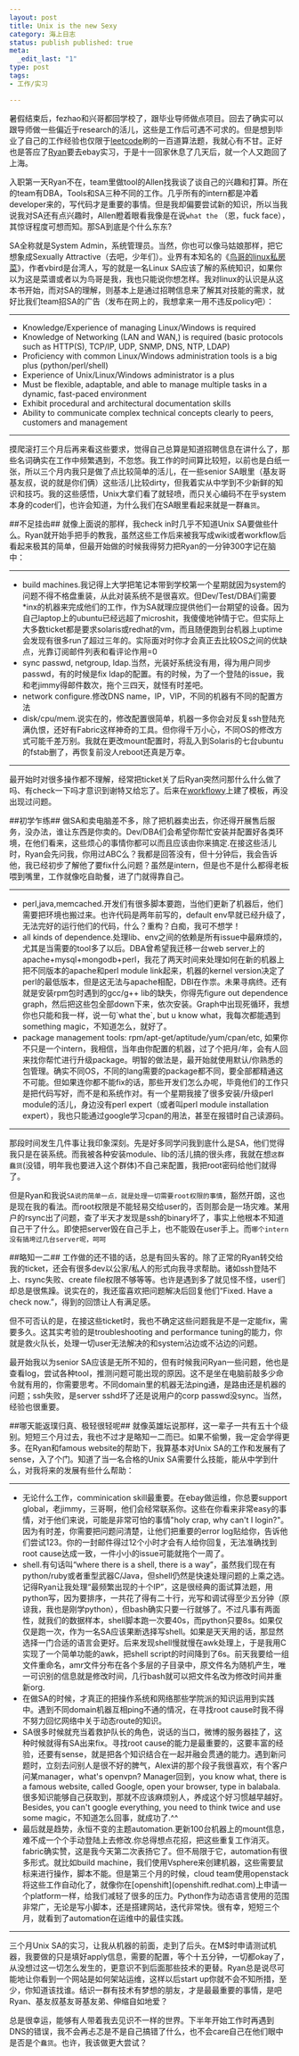 ```yaml
--- 
layout: post
title: Unix is the new Sexy
category: 海上日志 
status: publish published: true
meta: 
  _edit_last: "1"
type: post
tags: 
- 工作/实习

---
```


暑假结束后，fezhao和兴哥都回学校了，跟毕业导师做点项目。回去了确实可以跟导师做一些偏近于research的活儿，这些是工作后可遇不可求的。但是想到毕业了自己的工作经验也仅限于[leetcode](www.leetcode.com)刷的一百道算法题，我就心有不甘。正好也是答应了[Ryan](www.eyelu.com)要去ebay实习，于是十一回家休息了几天后，就一个人又跑回了上海。

入职第一天Ryan不在，team里做tool的Allen找我谈了谈自己的兴趣和打算。所在的team有DBA，Tools和SA三种不同的工作。几乎所有的intern都是冲着developer来的，写代码才是重要的事情。但是我却偏要尝试新的知识，所以当我说我对SA还有点兴趣时，Allen瞪着眼看我像是在说`what the` （恩，fuck face），其惊讶程度可想而知。那SA到底是个什么东东?

SA全称就是System Admin，系统管理员。当然，你也可以像马姑娘那样，把它想象成Sexually Attractive（去吧，少年们）。业界有本知名的《[鸟哥的linux私房菜](http://book.douban.com/subject/2338464/)》，作者vbird是台湾人，写的就是一名Linux SA应该了解的系统知识，如果你以为这是菜谱或者以为鸟哥是我，我也只能说你想怎样。我对linux的认识是从这本书开始，而对SA的理解，则基本上是通过招聘信息来了解其对技能的需求，就好比我们team招SA的广告（发布在网上的，我想拿来一用不违反policy吧）：

<hr>
<ul>
<li>Knowledge/Experience of managing Linux/Windows is required</li>
<li>Knowledge of Networking (LAN and WAN,)  is required (basic protocols such as HTTP(S), TCP/IP, UDP, SNMP, DNS, NTP, LDAP)</li>
<li>Proficiency with common Linux/Windows administration tools is a big plus (python/perl/shell)</li>
<li>Experience of Unix/Linux/Windows administrator is a plus</li>
<li>Must be flexible, adaptable, and able to manage multiple tasks in a dynamic, fast-paced environment</li>
<li>Exhibit procedural and architectural documentation skills</li>
<li> Ability to communicate complex technical concepts clearly to peers, customers and management</li>
</ul>

<hr>

摸爬滚打三个月后再来看这些要求，觉得自己总算是知道招聘信息在讲什么了，那些名词确实在工作中频繁遇到，不忽悠。我工作的时间算比较短，以前也是白纸一张，所以三个月内我只是做了点比较简单的活儿，在一些senior SA眼里（基友哥基友叔，说的就是你们俩）这些活儿比较dirty，但我着实从中学到不少新鲜的知识和技巧。我的这些感悟，Unix大拿们看了就轻喷，而只关心编码不在乎system本身的coder们，也许会知道，为什么我们在SA眼里看起来就是一群`蠢货`。


##不足挂齿##
就像上面说的那样，我check in时几乎不知道Unix SA要做些什么。Ryan就开始手把手的教我，虽然这些工作后来被我写成wiki或者workflow后看起来极其的简单，但最开始做的时候我得努力把Ryan的一分钟300字记在脑中：
<hr>
<ul>
<li>build machines.我记得上大学把笔记本带到学校第一个星期就因为system的问题不得不格盘重装，从此对装系统不是很喜欢。但Dev/Test/DBA们需要*inx的机器来完成他们的工作，作为SA就理应提供他们一台期望的设备。因为自己laptop上的ubuntu已经远超了microshit，我傻傻地钟情于它。但实际上大多数ticket都是要求solaris或redhat的vm，而且随便跑到台机器上uptime会发现有很多run了超过三年的。实际面对时你才会真正去比较OS之间的优缺点，光靠订阅邮件列表和看评论作用=0</li>
<li>sync passwd, netgroup, ldap.当然，光装好系统没有用，得为用户同步passwd，有的时候是fix ldap的配置。有的时候，为了一个登陆的issue，我和老jimmy得邮件数次，拖个三四天，就怪有时差吧。</li>
<li>network configure.修改DNS name，IP，VIP，不同的机器有不同的配置方法</li>
<li>disk/cpu/mem.说实在的，修改配置很简单，机器一多你会对反复ssh登陆充满仇恨，还好有Fabric这样神奇的工具。但你得千万小心，不同OS的修改方式可能千差万别。我就在更改mount配置时，将乱入到Solaris的七台ubuntu的fstab删了，再恢复前没人reboot还真是万幸。 </li>
</ul>
<hr>

最开始时对很多操作都不理解，经常把ticket关了后Ryan突然问那什么什么做了吗、有check一下吗才意识到谢特又给忘了。后来在[workflowy](www.workflow.com)上建了模板，再没出现过问题。


##初学乍练##
做SA和卖电脑差不多，除了把机器卖出去，你还得开展售后服务，没办法，谁让东西是你卖的。Dev/DBA们会希望你帮忙安装并配置好各类环境，在他们看来，这些烦心的事情你都可以而且应该由你来搞定.在接这些活儿时，Ryan会先问我，你用过ABC么？我都是回答没有，但十分钟后，我会告诉他，我已经初步了解他了要fix什么问题？虽然是intern，但是也不是什么都得老板喂到嘴里，工作就像吃自助餐，进了门就得靠自己。

<hr>
<ul>
<li>perl,java,memcached.开发们有很多脚本要跑，当他们更新了机器后，他们需要把环境也搬过来。也许代码是两年前写的，default env早就已经升级了，无法完好的运行他们的代码，什么？重构？白痴，我可不想学！</li>
<li>all kinds of dependence.处理lib、env之间的依赖是所有issue中最麻烦的，尤其是当需要的tool多了以后。DBA曾希望我迁移一台web server上的apache+mysql+mongodb+perl，我花了两天时间来处理如何在新的机器上把不同版本的apache和perl module link起来，机器的kernel version决定了perl的最低版本，但是这无法与apache相配，DBI在作祟。未果寻病终。还有就是安装rpm包时遇到的gcc/g++ lib的缺失，你得先figure out dependence graph，然后把这些包全部down下来，依次安装。Graph中出现死循环，我想你也只能和我一样，说一句`what the`, but u know what，我每次都能遇到something magic，不知道怎么，就好了。</li>
<li>package management tools: rpm/apt-get/aptitude/yum/cpan/etc, 如果你不只是一个intern，我相信，当年由你配置的机器，过了个把月/年，会有人回来找你帮忙进行升级package。明智的做法是，最开始就使用默认/你熟悉的包管理。确实不同OS，不同的lang需要的package都不同，要全部都精通这不可能。但如果连你都不能fix的话，那些开发们怎么办呢，毕竟他们的工作只是把代码写好，而不是和系统作对。有一个星期我接了很多安装/升级perl module的活儿，身边没有perl expert（或者叫perl module installation expert），我也只能通过google学习cpan的用法，甚至在报错时自己读源码。</li>
</ul>
<hr>

那段时间发生几件事让我印象深刻。先是好多同学问我到底什么是SA，他们觉得我只是在装系统。而我被各种安装module、lib的活儿搞的很头疼，我就在想`这群蠢货`(没错，明年我也要进入这个群体)不自己来配置，我把root密码给他们就得了。

但是Ryan和我说`SA说的简单一点，就是处理一切需要root权限的事情`，豁然开朗，这也是现在我的看法。而root权限是不能轻易交给user的，否则那会是一场灾难。某用户的rsync出了问题，查了半天才发现是ssh的binary坏了，事实上他根本不知道自己干了什么。即使把server毁在自己手上，也不能毁在user手上。而`哪个intern没有搞垮过几台server呢，呵呵`


##略知一二##
工作做的还不错的话，总是有回头客的。除了正常的Ryan转交给我的ticket，还会有很多dev以公家/私人的形式向我寻求帮助。诸如ssh登陆不上、rsync失败、create file权限不够等等。也许是遇到多了就见怪不怪，user们却总是很焦躁。说实在的，我还蛮喜欢把问题解决后回复他们“Fixed. Have a check now.”，得到的回馈让人有满足感。

但不可否认的是，在接这些ticket时，我也不确定这些问题我是不是一定能fix，需要多久。这其实考验的是troubleshooting and performance tuning的能力，你就是救火队长，处理一切user无法解决的和system沾边或不沾边的问题。

最开始我以为senior SA应该是无所不知的，但有时候我问Ryan一些问题，他也是查看log，尝试各种tool，推测问题可能出现的原因。这不是坐在电脑前敲多少命令就有用的，你需要思考。不同domain里的机器无法ping通，是路由还是机器的问题；ssh失败，是server sshd坏了还是说用户的corp passwd没sync。当然，经验也很重要。


##哪天能返璞归真、极轻很轻呢##
就像英雄坛说那样，这一辈子一共有五十个级别。短短三个月过去，我也不过才是略知一二而已。如果不偷懒，我一定会学得更多。在Ryan和famous website的帮助下，我算基本对Unix SA的工作和发展有了sense，入了个门。知道了当一名合格的Unix SA需要什么技能，能从中学到什么，对我将来的发展有些什么帮助：

<hr>
<ul>
<li>无论什么工作，comminication skill最重要。在ebay做运维，你总要support global，老jimmy，三哥啊，他们会经常联系你。这些在你看来非常easy的事情，对于他们来说，可能是非常可怕的事情"holy crap, why can't I login?"。因为有时差，你需要把问题问清楚，让他们把重要的error log贴给你，告诉他们尝试123。你的一封邮件得过12个小时才会有人给你回复，无法准确找到root cause达成一致，一件小小的issue可能就拖个一周了。</li>
<li>shell.有句话叫“where there is a shell, there is a way”，虽然我们现在有python/ruby或者重型武器C/Java，但shell仍然是快速处理问题的上乘之选。记得Ryan让我处理“最频繁出现的十个IP”，这是很经典的面试算法题，用python写，因为要排序，一共花了得有二十行，光写和调试得至少五分钟（原谅我，我也是刚学python），但bash确实只要一行就够了。不过凡事有两面性，就我们的数据样本，shell脚本跑一次要40s，而python只要8s。如果仅仅是跑一次，作为一名SA应该果断选择写shell。如果是天天用的话，那显然选择一门合适的语言会更好。后来发现shell慢就慢在awk处理上，于是我用C实现了一个简单功能的awk，把shell script的时间降到了6s。前天我要给一组文件重命名，amr文件分布在各个多层的子目录中，原文件名为随机产生，唯一可识别的信息就是修改时间，几行bash就可以把文件名改为修改时间并重新org.</li>
<li>在做SA的时候，才真正的把操作系统和网络那些学院派的知识运用到实践中。遇到不同domain机器互相ping不通的情况，在寻找root cause时我不得不努力回忆网络中关于动态route的知识。</li>
<li>SA很多时候就充当着救护队长的角色，说话的当口，微博的服务器挂了，这种时候就得有SA出来fix。寻找root cause的能力是最重要的，这要丰富的经验，还要有sense，就是把各个知识结合在一起并融会贯通的能力。遇到新问题时，立刻去问别人是很不好的脾气，Alex讲的那个段子我很喜欢，有个客户问某manager，what's openvpn? Manager回到，you know what, there is a famous website, called Google, open your browser, type in balabala. 很多知识能够自己获取到，那就不应该麻烦别人，养成这个好习惯越早越好。Besides, you can't google everything, you need to think twice and use some magic，不知道怎么回事，就成功了.^^</li>
<li>最后就是趋势，永恒不变的主题automation.更新100台机器上的mount信息，难不成一个个手动登陆上去修改.你总得想点花招，把这些重复工作消灭。fabric确实赞，这是我今天第二次表扬它了。但不局限于它，automation有很多形式。就比如build machine，我们使用Vsphere来创建机器，这些需要鼠标来进行操作，脚本不能。但是第三个月的时候，cloud team使用openstack将这些工作自动化了，就像你在[openshift](openshift.redhat.com)上申请一个platform一样，给我们减轻了很多的压力。Python作为动态语言使用的范围非常广，无论是写小脚本，还是搭建网站，迭代非常快。很有幸，短短三个月，就看到了automation在运维中的最佳实践。</li>
</ul>
<hr>

三个月Unix SA的实习，让我从机器的前面，走到了后头。在M$时申请测试机器，我要做的只是填好apply信息，需要的配置，等个十五分钟，一切都okay了，从没想过这一切怎么发生的，更意识不到后面那些技术的更替。Ryan总是说尽可能地让你看到一个网站是如何架站运维，这样以后start up你就不会不知所措，至少，你知道该找谁。结识一群有技术有梦想的朋友，才是最最重要的事情，是吧Ryan、基友叔基友哥基友弟、伸缩自如地爱？

总是很幸运，能够有人带着我去见识不一样的世界。下半年开始工作时再遇到DNS的错误，我不会再忐忑是不是自己搞错了什么，也不会care自己在他们眼中是否是个`蠢货`。也许，我该做更大尝试？
